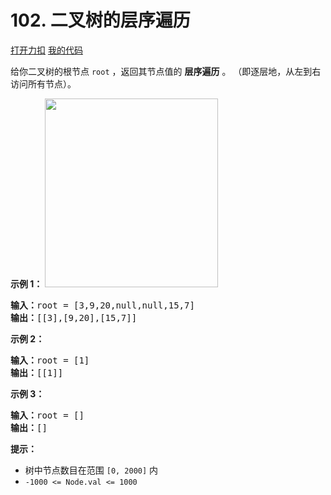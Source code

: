 # 102. 二叉树的层序遍历

[打开力扣](https://leetcode.cn/problems/binary-tree-level-order-traversal) [我的代码](102.binary_tree_level_order_traversal.py)

给你二叉树的根节点 <code>root</code> ，返回其节点值的 <strong>层序遍历</strong> 。 （即逐层地，从左到右访问所有节点）。



<strong>示例 1：</strong>
<img alt="" src="https://assets.leetcode.com/uploads/2021/02/19/tree1.jpg" style="width: 277px; height: 302px;" />
<pre>
<strong>输入：</strong>root = [3,9,20,null,null,15,7]
<strong>输出：</strong>[[3],[9,20],[15,7]]
</pre>

<strong>示例 2：</strong>

<pre>
<strong>输入：</strong>root = [1]
<strong>输出：</strong>[[1]]
</pre>

<strong>示例 3：</strong>

<pre>
<strong>输入：</strong>root = []
<strong>输出：</strong>[]
</pre>



<strong>提示：</strong>

<ul>
	<li>树中节点数目在范围 <code>[0, 2000]</code> 内</li>
	<li><code>-1000 <= Node.val <= 1000</code></li>
</ul>
